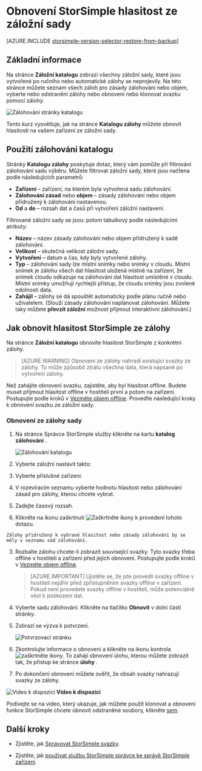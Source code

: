 <properties 
   pageTitle="Obnovení ze zálohy hlasitost StorSimple | Microsoft Azure"
   description="Vysvětluje, jak na stránce Správce StorSimple služby katalogu zálohy můžete obnovit hlasitost StorSimple ze záložní sady."
   services="storsimple"
   documentationCenter="NA"
   authors="alkohli"
   manager="carmonm"
   editor="" />
<tags 
   ms.service="storsimple"
   ms.devlang="NA"
   ms.topic="article"
   ms.tgt_pltfrm="NA"
   ms.workload="TBD"
   ms.date="08/17/2016"
   ms.author="alkohli" />

# <a name="restore-a-storsimple-volume-from-a-backup-set"></a>Obnovení StorSimple hlasitost ze záložní sady

[AZURE.INCLUDE [storsimple-version-selector-restore-from-backup](../../includes/storsimple-version-selector-restore-from-backup.md)]

## <a name="overview"></a>Základní informace

Na stránce **Záložní katalogu** zobrazí všechny záložní sady, které jsou vytvořené po ručního nebo automatické zálohy se neprojevily. Na této stránce můžete seznam všech záloh pro zásady zálohování nebo objem, vyberte nebo odstranění zálohy nebo obnovení nebo klonovat svazku pomocí zálohy.

 ![Zálohování stránky katalogu](./media/storsimple-restore-from-backup-set/HCS_BackupCatalog.png)

Tento kurz vysvětluje, jak na stránce **Katalogu zálohy** můžete obnovit hlasitosti na vašem zařízení ze záložní sady.

## <a name="how-to-use-the-backup-catalog"></a>Použití zálohování katalogu 

Stránky **Katalogu zálohy** poskytuje dotaz, který vám pomůže při filtrování zálohování sadu výběru. Můžete filtrovat záložní sady, které jsou načtena podle následujících parametrů:

- **Zařízení** – zařízení, na kterém byla vytvořená sadu zálohování.
- **Zálohování zásad** nebo **objem** – zásady zálohování nebo objem přidružený k zálohování nastavenou.
- **Od** a **do** – rozsah dat a časů při vytvoření záložní nastavení.

Filtrované záložní sady se jsou: potom tabulkový podle následujícími atributy:

- **Název** – název zásady zálohování nebo objem přidružený k sadě zálohování.
- **Velikost** – skutečná velikost záložní sady.
- **Vytvoření** – datum a čas, kdy byly vytvořené zálohy. 
- **Typ** – zálohování sady lze místní snímky nebo snímky v cloudu. Místní snímek je zálohu všech dat hlasitost uložená místně na zařízení, že snímek cloudu odkazuje na zálohování dat hlasitost umístěné v cloudu. Místní snímky umožňují rychlejší přístup, že cloudu snímky jsou zvolené odolnosti data.
- **Zahájil** – zálohy se dá spouštět automaticky podle plánu ručně nebo uživatelem. (Slouží zásady zálohování naplánovat zálohování. Můžete taky můžete **převzít záložní** možnost přijmout interaktivní zálohování.)

## <a name="how-to-restore-your-storsimple-volume-from-a-backup"></a>Jak obnovit hlasitost StorSimple ze zálohy

Na stránce **Záložní katalogu** obnovíte hlasitost StorSimple z konkrétní zálohy. 

> [AZURE.WARNING] Obnovení ze zálohy nahradí existující svazky ze zálohy. To může způsobit ztrátu všechna data, která napsané po vytvoření zálohy.

Než zahájíte obnovení svazku, zajistěte, aby byl hlasitost offline. Budete muset přijmout hlasitost offline v hostiteli první a potom na zařízení. Postupujte podle kroků v [Vezměte objem offline](storsimple-manage-volumes.md#take-a-volume-offline). Proveďte následující kroky k obnovení svazku ze záložní sady.

### <a name="to-restore-from-a-backup-set"></a>Obnovení ze zálohy sady

1. Na stránce Správce StorSimple služby klikněte na kartu **katalog zálohování** .

    ![Zálohování katalogu](./media/storsimple-restore-from-backup-set/HCS_Restore.png)

2. Vyberte záložní nastavit takto:
  1. Vyberte příslušné zařízení.
  2. V rozevíracím seznamu vyberte hodnotu hlasitost nebo zálohování zásad pro zálohy, kterou chcete vybrat.
  3. Zadejte časový rozsah.
  4. Klikněte na ikonu zaškrtnutí ![Zaškrtněte ikony](./media/storsimple-restore-from-backup-set/HCS_CheckIcon.png) k provedení tohoto dotazu.
 
    Zálohy přidružený k vybrané hlasitost nebo zásady zálohování by se měly v seznamu sad zálohování.

3. Rozbalte zálohu chcete-li zobrazit související svazky. Tyto svazky třeba offline v hostiteli a zařízení před jejich obnovení. Postupujte podle kroků v [Vezměte objem offline](storsimple-manage-volumes.md#take-a-volume-offline).

    >  [AZURE.IMPORTANT] Ujistěte se, že jste provedli svazky offline v hostiteli nejdřív před zpřístupněním svazky offline v zařízení. Pokud není provedete svazky offline v hostiteli, může potenciálně vést k poškození dat.

4. Vyberte sadu zálohování. Klikněte na tlačítko **Obnovit** v dolní části stránky.

6. Zobrazí se výzva k potvrzení. 

    ![Potvrzovací stránku](./media/storsimple-restore-from-backup-set/HCS_ConfirmRestore.png)

7. Zkontrolujte informace o obnovení a klikněte na ikonu kontrola ![zaškrtněte ikony](./media/storsimple-restore-from-backup-set/HCS_CheckIcon.png). To zahájí obnovení úlohu, kterou můžete zobrazit tak, že přístup ke stránce **úlohy** . 

8. Po dokončení obnovení můžete ověřit, že obsah svazky nahrazují svazky ze zálohy.

![Video k dispozici](./media/storsimple-restore-from-backup-set/Video_icon.png) **Video k dispozici**

Podívejte se na video, který ukazuje, jak můžete použít klonovat a obnovení funkce StorSimple chcete obnovit odstraněné soubory, klikněte [sem](https://azure.microsoft.com/documentation/videos/storsimple-recover-deleted-files-with-storsimple/).

## <a name="next-steps"></a>Další kroky

- Zjistěte, jak [Spravovat StorSimple svazky](storsimple-manage-volumes.md).

- Zjistěte, jak [používat službu StorSimple správce ke správě StorSimple zařízení](storsimple-manager-service-administration.md).
